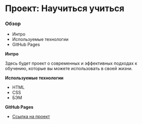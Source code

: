 # Проект: Научиться учиться

### Обзор
* Интро
* Используемые технологии
* GitHub Pages

**Интро**

Здесь будет проект о современных и эффективных подходах к обучению, которые вы можете использовать в своей жизни.

**Используемые технологии**
* HTML
* CSS
* БЭМ

**GitHub Pages**

* [Ссылка на проект](https://github.com/YaroslavLeyman/how-to-learn-bootcamp.index.html)
